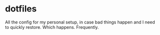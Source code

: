 # dotfiles
All the config for my personal setup, in case bad things happen and I need to quickly restore. Which happens. Frequently.
